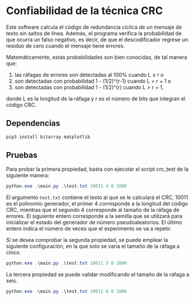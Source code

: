 # Confiabilidad de la técnica CRC

Este software calcula el código de redundancia cíclica de un mensaje de texto sin saltos de línea. Además, el programa verifica la probabilidad de que ocurra un falso negativo, es decir, de que el descodificador regrese un residuo de cero cuando el mensaje tiene errores.

Matemáticamente, estas probabilidades son bien conocidas, de tal manera que:

1. las ráfagas de errores son detectadas al 100% cuando L ≤ r o
2. son detectadas con probabilidad 1 - (1/2)^(r-1) cuando L = r + 1 o
3. son detectadas con probabilidad 1 - (1/2)^(r) cuando L > r + 1,

donde L es la longitud de la ráfaga y r es el número de bits que integran el código CRC.

## Dependencias

```PowerShell
pip3 install bitarray matplotlib
```

## Pruebas

Para probar la primera propiedad, basta con ejecutar el script crc_test de la siguiente manera:

```PowerShell
python.exe .\main.py .\test.txt 10011 4 0 1000
```

El argumento `test.txt` contiene el texto al que se le calculará el CRC, 10011 es el polinomio generador, el primer 4 corresponde a la longitud del código CRC, mientras que el segundo 4 corresponde al tamaño de la ráfaga de errores. El siguiente entero corresponde a la semilla que se utilizará para inicializar el estado del generador de número pseudoaleatorios. El último entero indica el número de veces que el experimento se va a repetir.

Si se desea comprobar la segunda propiedad, se puede emplear la siguiente configuración, en la que solo se varia el tamaño de la ráfaga a cinco.

```PowerShell
python.exe .\main.py .\test.txt 10011 5 0 1000
```

La tercera propiedad se puede validar modificando el tamaño de la ráfaga a seis.


```PowerShell
python.exe .\main.py .\test.txt 10011 6 0 1000
```
